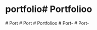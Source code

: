 # portfolio#   P o r t f o l i o o  
 #   P o r t  
 #   P o r t  
 #   P o r t f o l i o o  
 #   P o r t -  
 #   P o r t -  
 
